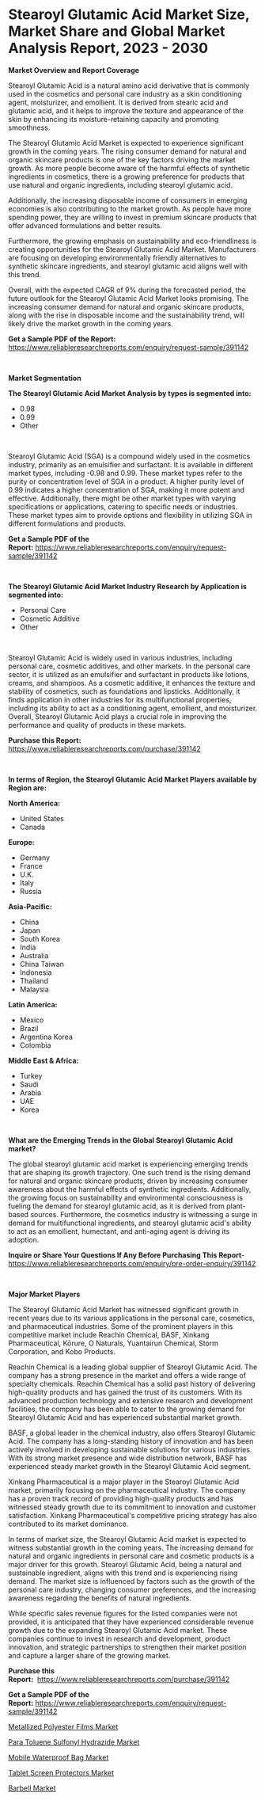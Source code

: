 <p><h1>Stearoyl Glutamic Acid Market Size, Market Share and Global Market Analysis Report, 2023 - 2030</h1></p><p><strong>Market Overview and Report Coverage</strong></p>
<p><p>Stearoyl Glutamic Acid is a natural amino acid derivative that is commonly used in the cosmetics and personal care industry as a skin conditioning agent, moisturizer, and emollient. It is derived from stearic acid and glutamic acid, and it helps to improve the texture and appearance of the skin by enhancing its moisture-retaining capacity and promoting smoothness.</p><p>The Stearoyl Glutamic Acid Market is expected to experience significant growth in the coming years. The rising consumer demand for natural and organic skincare products is one of the key factors driving the market growth. As more people become aware of the harmful effects of synthetic ingredients in cosmetics, there is a growing preference for products that use natural and organic ingredients, including stearoyl glutamic acid.</p><p>Additionally, the increasing disposable income of consumers in emerging economies is also contributing to the market growth. As people have more spending power, they are willing to invest in premium skincare products that offer advanced formulations and better results.</p><p>Furthermore, the growing emphasis on sustainability and eco-friendliness is creating opportunities for the Stearoyl Glutamic Acid Market. Manufacturers are focusing on developing environmentally friendly alternatives to synthetic skincare ingredients, and stearoyl glutamic acid aligns well with this trend.</p><p>Overall, with the expected CAGR of 9% during the forecasted period, the future outlook for the Stearoyl Glutamic Acid Market looks promising. The increasing consumer demand for natural and organic skincare products, along with the rise in disposable income and the sustainability trend, will likely drive the market growth in the coming years.</p></p>
<p><strong>Get a Sample PDF of the Report:</strong> <a href="https://www.reliableresearchreports.com/enquiry/request-sample/391142">https://www.reliableresearchreports.com/enquiry/request-sample/391142</a></p>
<p>&nbsp;</p>
<p><strong>Market Segmentation</strong></p>
<p><strong>The Stearoyl Glutamic Acid Market Analysis by types is segmented into:</strong></p>
<p><ul><li>0.98</li><li>0.99</li><li>Other</li></ul></p>
<p>&nbsp;</p>
<p><p>Stearoyl Glutamic Acid (SGA) is a compound widely used in the cosmetics industry, primarily as an emulsifier and surfactant. It is available in different market types, including -0.98 and 0.99. These market types refer to the purity or concentration level of SGA in a product. A higher purity level of 0.99 indicates a higher concentration of SGA, making it more potent and effective. Additionally, there might be other market types with varying specifications or applications, catering to specific needs or industries. These market types aim to provide options and flexibility in utilizing SGA in different formulations and products.</p></p>
<p><strong>Get a Sample PDF of the Report:</strong>&nbsp;<a href="https://www.reliableresearchreports.com/enquiry/request-sample/391142">https://www.reliableresearchreports.com/enquiry/request-sample/391142</a></p>
<p>&nbsp;</p>
<p><strong>The Stearoyl Glutamic Acid Market Industry Research by Application is segmented into:</strong></p>
<p><ul><li>Personal Care</li><li>Cosmetic Additive</li><li>Other</li></ul></p>
<p>&nbsp;</p>
<p><p>Stearoyl Glutamic Acid is widely used in various industries, including personal care, cosmetic additives, and other markets. In the personal care sector, it is utilized as an emulsifier and surfactant in products like lotions, creams, and shampoos. As a cosmetic additive, it enhances the texture and stability of cosmetics, such as foundations and lipsticks. Additionally, it finds application in other industries for its multifunctional properties, including its ability to act as a conditioning agent, emollient, and moisturizer. Overall, Stearoyl Glutamic Acid plays a crucial role in improving the performance and quality of products in these markets.</p></p>
<p><strong>Purchase this Report:</strong>&nbsp; <a href="https://www.reliableresearchreports.com/purchase/391142">https://www.reliableresearchreports.com/purchase/391142</a></p>
<p>&nbsp;</p>
<p><strong>In terms of Region, the Stearoyl Glutamic Acid Market Players available by Region are:</strong></p>
<p>
    <p> <strong> North America: </strong>
        <ul>
            <li>United States</li>
            <li>Canada</li>
        </ul>
        </p> 
    <p> <strong> Europe: </strong>
        <ul>
            <li>Germany</li>
            <li>France</li>
            <li>U.K.</li>
            <li>Italy</li>
            <li>Russia</li>
        </ul>
        </p> 
    <p> <strong> Asia-Pacific: </strong>
        <ul>
            <li>China</li>
            <li>Japan</li>
            <li>South Korea</li>
            <li>India</li>
            <li>Australia</li>
            <li>China Taiwan</li>
            <li>Indonesia</li>
            <li>Thailand</li>
            <li>Malaysia</li>
        </ul>
        </p> 
    <p> <strong> Latin America: </strong>
        <ul>
            <li>Mexico</li>
            <li>Brazil</li>
            <li>Argentina Korea</li>
            <li>Colombia</li>
        </ul>
        </p> 
    <p> <strong> Middle East & Africa: </strong>
        <ul>
            <li>Turkey</li>
            <li>Saudi</li>
            <li>Arabia</li>
            <li>UAE</li>
            <li>Korea</li>
        </ul>
    </p>
    </p>
<p>&nbsp;</p>
<p><strong>What are the Emerging Trends in the Global Stearoyl Glutamic Acid market?</strong></p>
<p><p>The global stearoyl glutamic acid market is experiencing emerging trends that are shaping its growth trajectory. One such trend is the rising demand for natural and organic skincare products, driven by increasing consumer awareness about the harmful effects of synthetic ingredients. Additionally, the growing focus on sustainability and environmental consciousness is fueling the demand for stearoyl glutamic acid, as it is derived from plant-based sources. Furthermore, the cosmetics industry is witnessing a surge in demand for multifunctional ingredients, and stearoyl glutamic acid's ability to act as an emollient, humectant, and anti-aging agent is driving its adoption.</p></p>
<p><strong>Inquire or Share Your Questions If Any Before Purchasing This Report</strong>- <a href="https://www.reliableresearchreports.com/enquiry/pre-order-enquiry/391142">https://www.reliableresearchreports.com/enquiry/pre-order-enquiry/391142</a></p>
<p>&nbsp;</p>
<p><strong>Major Market Players</strong></p>
<p><p>The Stearoyl Glutamic Acid Market has witnessed significant growth in recent years due to its various applications in the personal care, cosmetics, and pharmaceutical industries. Some of the prominent players in this competitive market include Reachin Chemical, BASF, Xinkang Pharmaceutical, Kōrure, O Naturals, Yuantairun Chemical, Storm Corporation, and Kobo Products.</p><p>Reachin Chemical is a leading global supplier of Stearoyl Glutamic Acid. The company has a strong presence in the market and offers a wide range of specialty chemicals. Reachin Chemical has a solid past history of delivering high-quality products and has gained the trust of its customers. With its advanced production technology and extensive research and development facilities, the company has been able to cater to the growing demand for Stearoyl Glutamic Acid and has experienced substantial market growth.</p><p>BASF, a global leader in the chemical industry, also offers Stearoyl Glutamic Acid. The company has a long-standing history of innovation and has been actively involved in developing sustainable solutions for various industries. With its strong market presence and wide distribution network, BASF has experienced steady market growth in the Stearoyl Glutamic Acid segment.</p><p>Xinkang Pharmaceutical is a major player in the Stearoyl Glutamic Acid market, primarily focusing on the pharmaceutical industry. The company has a proven track record of providing high-quality products and has witnessed steady growth due to its commitment to innovation and customer satisfaction. Xinkang Pharmaceutical's competitive pricing strategy has also contributed to its market dominance.</p><p>In terms of market size, the Stearoyl Glutamic Acid market is expected to witness substantial growth in the coming years. The increasing demand for natural and organic ingredients in personal care and cosmetic products is a major driver for this growth. Stearoyl Glutamic Acid, being a natural and sustainable ingredient, aligns with this trend and is experiencing rising demand. The market size is influenced by factors such as the growth of the personal care industry, changing consumer preferences, and the increasing awareness regarding the benefits of natural ingredients.</p><p>While specific sales revenue figures for the listed companies were not provided, it is anticipated that they have experienced considerable revenue growth due to the expanding Stearoyl Glutamic Acid market. These companies continue to invest in research and development, product innovation, and strategic partnerships to strengthen their market position and capture a larger share of the growing market.</p></p>
<p><strong>Purchase this Report:</strong>&nbsp;&nbsp;<a href="https://www.reliableresearchreports.com/purchase/391142">https://www.reliableresearchreports.com/purchase/391142</a></p>
<p></p>
<p><strong>Get a Sample PDF of the Report:</strong>&nbsp;<a href="https://www.reliableresearchreports.com/enquiry/request-sample/391142">https://www.reliableresearchreports.com/enquiry/request-sample/391142</a></p>
<p><p><a href="https://github.com/ambrozg/Market-Research-Report-List-1/blob/main/metallized-polyester-films-market.md">Metallized Polyester Films Market</a></p><p><a href="https://github.com/gshchiplitsov/Market-Research-Report-List-1/blob/main/para-toluene-sulfonyl-hydrazide-market.md">Para Toluene Sulfonyl Hydrazide Market</a></p><p><a href="https://medium.com/@dessiefadel/mobile-waterproof-bag-market-analysis-and-sze-forecasted-for-period-from-2023-to-2030-950662dcd4fb">Mobile Waterproof Bag Market</a></p><p><a href="https://medium.com/@austynlemke1988/tablet-screen-protectors-market-trends-and-market-analysis-forecasted-for-period-2023-2030-2278afe461c0">Tablet Screen Protectors Market</a></p><p><a href="https://medium.com/@caligoldner/barbell-market-exploring-market-share-market-trends-and-future-growth-3a88af132a0e">Barbell Market</a></p></p>